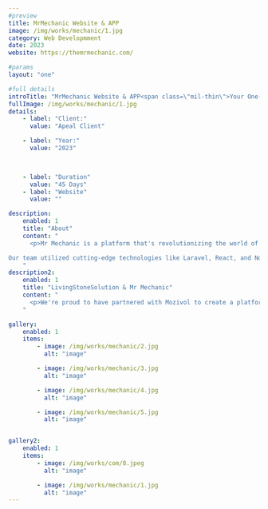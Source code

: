 ```yaml
---
#preview
title: MrMechanic Website & APP
image: /img/works/mechanic/1.jpg
category: Web Developmment
date: 2023
website: https://themrmechanic.com/

#params
layout: "one"

#full details
introTitle: "MrMechanic Website & APP<span class=\"mil-thin\">Your One-Tap Fix for Everyday Needs </span>"
fullImage: /img/works/mechanic/1.jpg
details:
    - label: "Client:"
      value: "Apeal Client"

    - label: "Year:"
      value: "2023"

      

    - label: "Duration"
      value: "45 Days"
    - label: "Website"
      value: ""

description:
    enabled: 1
    title: "About"
    content: "
      <p>Mr Mechanic is a platform that's revolutionizing the world of online education, and we're proud to have played a key role in bringing their vision to life. At Living Stone Solution, we were tasked with building a state-of-the-art learning management system that would enable students to access free and paid courses, book consultations with mentors and teachers, and much more.

Our team utilized cutting-edge technologies like Laravel, React, and Node.js to create a platform that's packed with features and functionality. From a robust wallet system to coupon support to mentor and coach consultations, Mozivol's platform offers everything that students and educators need to excel in the world of online learning.</p>
    "
description2:
    enabled: 1
    title: "LivingStoneSolution & Mr Mechanic"
    content: "
      <p>We're proud to have partnered with Mozivol to create a platform that's intuitive, easy to use, and packed with innovative features. Whether you're a student looking to expand your knowledge or an educator seeking to connect with learners around the world, Mozivol's platform is the perfect place to achieve your goals. And at Living Stone Solution, we're committed to continuing to push the boundaries of what's possible in the world of web development, app development, and digital marketing.</p>
    "

gallery: 
    enabled: 1
    items:
        - image: /img/works/mechanic/2.jpg
          alt: "image"

        - image: /img/works/mechanic/3.jpg
          alt: "image"

        - image: /img/works/mechanic/4.jpg
          alt: "image"

        - image: /img/works/mechanic/5.jpg
          alt: "image"


gallery2: 
    enabled: 1
    items:
        - image: /img/works/com/8.jpeg
          alt: "image"

        - image: /img/works/mechanic/1.jpg
          alt: "image"
---
```

